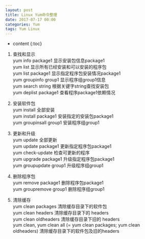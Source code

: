 ```yaml
---
layout: post
title: Linux Yum命令整理
date: 2017-07-17 00:00
categories: Yum
tags: Yum Linux
---
```


* content
{:toc}

1. 查找和显示  
yum info package1 显示安装包信息package1  
yum list 显示所有已经安装和可以安装的程序包  
yum list package1 显示指定程序包安装情况package1  
yum groupinfo group1 显示程序组group1信息  
yum search string 根据关键字string查找安装包  
yum deplist package1 查看程序package1依赖情况  

2. 安装软件包  
yum install 全部安装  
yum install package1 安装指定的安装包package1  
yum groupinsall group1 安装程序组group1  

3. 更新和升级  
yum update 全部更新  
yum update package1 更新指定程序包package1  
yum check-update 检查可更新的程序  
yum upgrade package1 升级指定程序包package1  
yum groupupdate group1 升级程序组group1  

4. 删除程序包  
yum remove package1 删除程序包package1  
yum groupremove group1 删除程序组group1  

5. 清除缓存  
yum clean packages 清除缓存目录下的软件包  
yum clean headers 清除缓存目录下的 headers  
yum clean oldheaders 清除缓存目录下旧的 headers  
yum clean, yum clean all (= yum clean packages; yum clean oldheaders) 清除缓存目录下的软件包及旧的headers  

